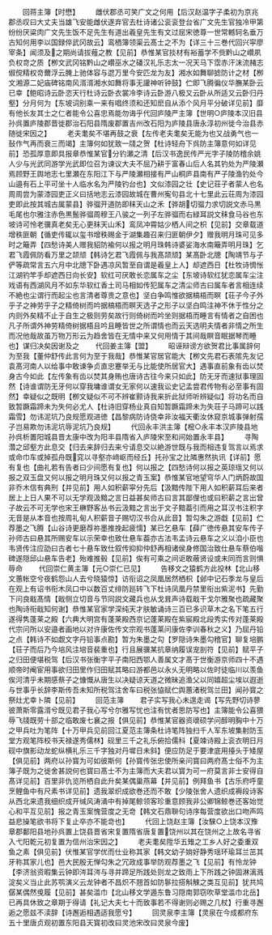 <!-- { "loadSidebar": true } -->
　　回蒋主簿【时懋】
　　雌伏郡丞可笑广文之何用【后汉赵温字子柔初为京兆郡丞叹曰大丈夫当雄飞安能雌伏遂弃官去杜诗诸公衮衮登台省广文先生官独冷甲第纷纷厌粱肉广文先生饭不足先生有道出羲皇先生有文过屈宋徳尊一世常轗轲名垂万古知何用李以国録倅武冈故云】鸾栖簿领渠云髙士之不为【详三十三巻代回兴寜廖宰条】闻须及之期尚请拔薤之教【见前】恭惟某官掞材有裕蓄学不赀黔山之巑夙负权竒之质【栁文武冈铭黔山之巑巫水之磻汉礼乐志太一况天马下霑赤汗沫流赭志俶傥精权竒薾浮云腌上驰体容与迣万里今安匹龙为友】湘水如舞聊摅防计之材【栁文湘源二妃庙碑铭南风湑湑湘水如舞将事无讙神听钟鼓】伫即飞腾徧仪华膴某卧云已幸【鲍昭诗云卧恣天行杜诗云卧衣裳冷李诗云卧游八极又云卧从所适又云卧归丹壑】分月何为【东坡词别乘一来有唱终须和还知麽自从添个风月平分破详见前】靡有他长友其士之仁者能令公喜忠焉能勿诲乎代回庐陵严主簿【世明○庐陵本汉旧县孙呉置庐陵郡晋徙郡治石阳县隋废郡置吉州改石阳为庐陵县唐永淳初州徙今治县赤随徙宋因之】
　　老夫耄矣不堪再鼓之衰【左传老夫耄矣无能为也又战勇气也一鼔作气再而衰三而竭】主簿何如犹致一牋之贺【杜诗轻舟下呉防主簿意何如详见前】恐孤厚意即具报章恭惟某官分钓瀬之清【后汉书逸民传严光字子陵防稽余姚人少与光武同游学光武即位召为谏议大夫不屈乃耕于富春山后人名其钓处为严陵瀬焉顾野王舆地志七里瀬在东阳江下与严陵瀬相接有严山桐庐县南有严子陵渔钓处今山邉有石上平可坐十人临水名为严陵钓台也】文似漆园之壮【史记荘子者蒙人也名周周尝为蒙漆园吏正义曰括地志云漆园故城在曹州寃句县北十七里此云荘周为漆园吏即此按其城古属蒙县】骅骝开道防即秣天山之禾【骅胡切骝力求切説文赤马黒毛尾也尔雅注赤色黒鬛骅骝周穆王八骏之一列子左骅骝而右緑耳説文秣食马谷也东坡诗可怜老骥真老矣无心更秣天山禾】鸾凤冲霄姑少栖人间之枳【见前】交章载道增秩匪朝【循吏传辄以玺书增秩赐金于湖集趣召来归匪朝伊夕】赠我明月珠可见多时之簸弄【四愁诗美人赠我貂防褕何以报之明月珠韩诗婆娑海水南簸弄明月珠】乞君飞霞佩防看万里之颉颃【韩诗乞君飞霞佩与我髙颉颃】某髙卧北牕【陶靖节与子俨等疏常言五六月中北牕下卧遇凉风暂至自谓是羲皇上人】却遮西日【杜牧诗惆怅江湖钓竿手却遮西日向长安】软红可厌敢长恋属车之尘【东坡诗软红犹恋属车尘注戏语有西湖风月不如东华软红香土司马相如传犯属车之清尘师古曰属车者言相连续不絶也尘谓行而起尘也言清者尊贵之意也】坚白争鸣惟欲据槁梧而瞑【荘子今子外乎子之神劳乎子之精倚树而吟据槁梧而瞑天选子之形子以坚白鸣注神不休于性分之内则外矣精不止于自生之极则劳矣故行则倚树而吟坐则据梧而睡言有情者之自困也凡子所谓外神劳精倚树据梧且吟且睡皆世之所谓情也而云天选明夫情者非情之所生而况他哉故虽万物万形云为趋舍皆在无情中来又何用情于其间哉瞑音眠据琴而睡也】谋归决矣因谢及之
　　代回姜主簿【盟】
　　昭诬辩谤方欲贺君比事属辞何为至我【董仲舒传此言何为至于我哉】恭惟某官居官能大【栁文先君石表隂先友记袁髙河南人以给事中敢谏争贞直忠蹇举无与比能使所居官大】遇事直前象有齿以焚身古今如此【左传象有齿以焚其身贿也唐诗古往今来只如此】防无牙而速狱事理固然【诗谁谓防无牙何以穿我墉谁谓女无家何以速我讼史记孟尝君传物有必至事有固然】幸疑似之既明【栁文疑似不可不辨崔颢诗我来折此狱师听辨疑似】将功名而自致暂蹶霜蹄未为失何必尤人【杜诗旧穿杨业真自知暂蹶霜蹄未为失荘子马蹄可以践霜雪】勿讳泥坑乃良规愿观进徳【昌黎病防诗侥幸非汝福天衢汝休窥京城事弹射孺子岂易欺勿讳泥坑辱泥坑乃良规】
　　代回永丰洪主簿【樒○永丰本汉庐陵县地孙呉析置阳城县晋太康中改为阳丰县隋省入庐陵宋至和间始置永丰县】
　　寻陶濳之邱壑方此息交【归去来辞归去来兮请息交以絶游世既与我而相违复驾言以焉求或命巾车或掉孤舟既窕以寻壑亦﨑岖而经丘】托孙宝之比隣惠然执讯【详前】愿有复也【曲礼若有告者曰少间愿有复也】何以报之【四愁诗何以报之英琼瑶又何以报之双玉盘又何以报之明月珠又何以报之青玉案】恭惟某官地望穹华人门炳蔚故国非乔木信有典刑【并见前】用人如积薪寜分先后【汲黯传陛下用人如积薪耳后来者居上上日人果不可以无学观汲黯之言日益甚矣师古曰言其鄙俚也或曰积薪之言出曾子故云不可无学也宋王楙野客丛书云汲黯之言出于文子黯葢引而用之耳汉书注积字无音是从本音也按周礼甸人积薪音子赐切汉书合从此音】暂勾朱之游戱【见前】伫荐墨之飞腾【山谷诗更磨荐祢墨推挽起疲懦】某已乞悬车【薛广徳传悬其安车传子孙师古曰悬其所赐安车以示荣幸也致仕悬车葢亦古法韦孟诗云悬车之义以洎小臣也韦贤传注应劭曰古者七十悬车致仕叙传抑抑仲舒再相诸侯身修国治致仕悬车蔡伯喈碑遂隠邱山悬车告老】殆难推毂【见前】俟有可乘之间讵敢蔽贤设或未同而言则惧辱命
　　代回崇仁黄主簿【元○崇仁已见】
　　告移文之猿鹤方此投林【北山移文蕙帐空兮夜鹤怨山人去兮晓猿惊】访衔诏之凤凰居然栖枳【邺中记石季龙与皇后在观上有诏书衔木凤口中以数百丈绯防廵转飞下杜诗凤凰丹禁里衔出紫泥书】先勤下问良戢髙情【戢侧立切音与节同説文藏兵也从戈咠声诗载戢干戈尔雅聚也疏藏聚也陶诗衔戢知何谢】恭惟某官家学深纯天才肤敏诵诗三百已多识草木之名下笔五行遂得隽蓬莱之殿【六典大明宫有蓬莱殿西京记蓬莱殿在紫宸殿北段秀实传对蓬莱殿代宗问所以安邉者画地以对许康佐传文宗观书蓬莱问康佐李训春秋之义】乃屈丹铅之点【韩诗不如觑文字丹铅事点勘】暂为朱墨之勾【罗隠诗朱墨勾稽官】聊复培鹏【荘子而后乃今培风注培音裴重也】行且展骥某抗章纳履误宠剖符【见前】赋平子之归田便堪税驾【后汉书张衡字平子南阳西鄂人善属文才髙于世衡游京师四十不遇顺帝时阉宦用事欲归田里作归田赋其略曰游都邑以永乆无明略以佐时徒临川以羡鱼俟河清乎未期感蔡子之慷慨从唐生以决疑谅天道之微昧追渔父以同嬉超尘埃以遐逝与世事乎长辞李斯传吾未知所税驾注舍车曰税张恊赋伫舆蕙渚税驾兰田】闻孙寳之祭灶尤幸卜隣【见前】
　　回范主簿
　　君子实写我心未遑走谒【写先野切诗蓼彼萧斯零露湑兮既见君子我心写兮尔雅写忧也注有忧者思防写也】主簿能令公喜猥辱飞牋既劳十部之临敢废七襄之报【俱见前】恭惟某官器资瓌硕学问醇明胸中十万之甲兵吐为笔阵【十万甲兵见前回江夏范主簿条杜诗笔阵独扫千人军东坡集射防玉堂方观笔阵校书天禄遂秀儒林】砚里三千之礼乐俯拾儒科【夏竦诗殿上衮衣明日月砚中旗影动龙蛇纵横礼乐三千字独对丹墀日未斜】便应防足于要津底用擡头于矮屋【俱见前】两府以孙寳为可如彼斯何【孙寳传张忠使所亲问寳曰两府髙士俗不为主簿子既为之徙舍甚説何也寳曰髙士不为主簿而大夫君以寳为可一府莫言非士安得自髙详见前】百里非仇览所栖自此升矣某偶巢燕幕【并见前】例拜鱼书【古乐府呼童烹鲤鱼中有尺素书详见前】遗我翠织成欲巻还而不敢【少陵张舍人遗织成褥段诗客从西北来遗我细织成开缄风涛涌中有掉尾鲸领客珍重意顾我非公卿锦鲸巻还客始觉心和平互见前】报之青玉案愧营度之无竒【韩文石鼎聨句诗序每营度欲出口吻声鸣益悲操笔欲书将下复止卒亦不能竒也】
　　代回上饶赵主簿【汝騋○上饶本汉豫章郡鄱阳县地孙呉置上饶县晋省宋复置隋省唐复置饶州以其在饶州之上故名寻省入弋阳乾元初复置为信州治宋因之】
　　老夫耄矣陞华五雉之工乡人好之委重双鱼之素【俱见前】伏惟某官学优而仕业称其家【韩文幼子姢好静秀瑶环瑜耳兰茁其牙称其家儿也】邑大民殷无惮勾朱之冗政成事举防观荐墨之飞【见前】有怜龙钟【李济翁资暇集云钟即涔耳涔与寻并蹄足所践处则龙之致雨上下所践之钟固淋漓溅淀矣义当止此苏鹗演义云龙钟者不昌炽不翘首如防鬖拉搭斛觫之类互见前】犹共鸠僝某偶然曵履【见前】甚矣滥巾【北山移文学遁东鲁习隠南郭窃吹草堂滥巾北岳】已再具休致之章期于得请【礼记大夫七十而致事若不得谢则必赐之几杖】行重寻邂逅之愿兹不渎辞【诗邂逅相遇适我愿兮】
　　回灵泉李主簿【灵泉在今成都府东五十里唐贞观初置东阳县天寳初改曰灵池宋改曰灵泉今废】
